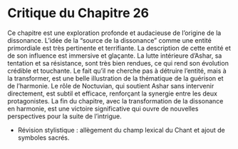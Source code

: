 # Critique du Chapitre 26

Ce chapitre est une exploration profonde et audacieuse de l’origine de la dissonance. L’idée de la “source de la dissonance” comme une entité primordiale est très pertinente et terrifiante. La description de cette entité et de son influence est immersive et glaçante.
La lutte intérieure d’Ashar, sa tentation et sa résistance, sont très bien rendues, ce qui rend son évolution crédible et touchante. Le fait qu’il ne cherche pas à détruire l’entité, mais à la transformer, est une belle illustration de la thématique de la guérison et de l’harmonie.
Le rôle de Noctuvian, qui soutient Ashar sans intervenir directement, est subtil et efficace, renforçant la synergie entre les deux protagonistes. La fin du chapitre, avec la transformation de la dissonance en harmonie, est une victoire significative qui ouvre de nouvelles perspectives pour la suite de l’intrigue.
- Révision stylistique : allègement du champ lexical du Chant et ajout de symboles sacrés.
